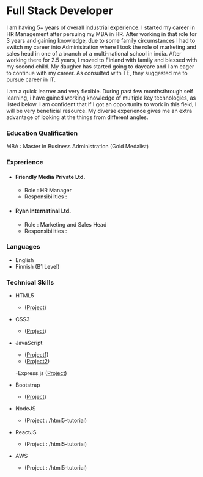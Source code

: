 # Full Stack Developer

I am having 5+ years of overall industrial experience. I started my career in HR Management after persuing my MBA in HR.
After working in that role for 3 years and gaining knowledge, due to some family circumstances I had to switch my career into Administration
where I took the role of marketing and sales head in one of a branch of a multi-national school in india. After working there for 2.5 years,
I moved to Finland with family and blessed with my second child. My daugher has started going to daycare and I am eager to continue with
my career. As consulted with TE, they suggested me to pursue career in IT.

I am a quick learner and very flexible. During past few monthsthrough self learning, i have gained working knowledge of multiple key technologies, as listed below.
I am confident that if I got an opportunity to work in this field, I will be very beneficial resource. My diverse experience gives me an extra
advantage of looking at the things from different angles.

### Education Qualification

MBA : Master in Business Administration (Gold Medalist)

### Exprerience

- #### Friendly Media Private Ltd.

  - Role : HR Manager
  - Responsibilities :

- #### Ryan Internatinal Ltd.
  - Role : Marketing and Sales Head
  - Responsibilities :

### Languages

- English
- Finnish (B1 Level)

### Technical Skills

- HTML5

  - ([Project](https://nidhi-gupta1.github.io/html5-tutorial/))

- CSS3

  - ([Project](https://nidhi-gupta1.github.io/CSS3-tutorial/))

- JavaScript

  - ([Project1](https://nidhi-gupta1.github.io/JavaScript-tutorial))
  - ([Project2](https://nidhi-gupta1.github.io/JavaScript-tutorial1))

  -Express.js
  ([Project](https://nidhi-gupta1.github.io/Express.js-tutorial))

- Bootstrap

  - ([Project](https://nidhi-gupta1.github.io/Bootstrap-Tutorial/))

- NodeJS

  - (Project : /html5-tutorial)

- ReactJS

  - (Project : /html5-tutorial)

- AWS

  - (Project : /html5-tutorial)
